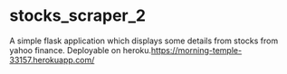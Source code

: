 # stocks_scraper_2
A simple flask application which displays some details from stocks from yahoo finance.
Deployable on heroku.https://morning-temple-33157.herokuapp.com/
